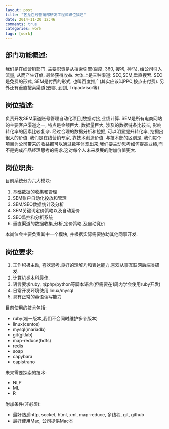 ```yaml
---
layout: post
title: "艺龙在线营销部研发工程师职位描述"
date: 2014-11-20 12:46
comments: true
categories: work
tags: [work]
---
```



部门功能概述:
--------------
我们是在线营销部门. 主要职责是从搜索引擎(百度, 360, 搜狗, 神马), 给公司引入流量, 从而产生订单, 最终获得收益. 大体上是三种渠道: SEO,SEM,垂直搜索. SEO是免费的形式, SEM是付费的形式, 也叫百度推广(其实应该叫PPC,按点击付费). 另外还有垂直搜索渠道(去哪, 到到, Tripadvisor等)


岗位描述:
--------------

负责开发SEM渠道账号管理自动化项目,数据对接,业绩计算. SEM是所有电商网站的主要客户渠道之一, 特点是金额巨大, 数据量巨大, 涉及的数据链条比较长, 影响转化率的因素比较复杂. 经过合理的数据分析和挖掘, 可以明显提升转化率, 挖掘出很大的价值. 我们是在线营销专家, 靠技术创造价值. 与技术部的区别是, 我们每个项目为公司带来的收益都可以通过数字体现出来;我们要主动思考如何提高业绩,而不是完成产品经理思考的需求.这对每个人未来发展的附加价值更大.

岗位职责:
---------------

目前系统分为六大模块:

1. 基础数据的收集和管理
2. SEM账户自动化投放和管理
3. SEM/SEO数据统计及分析
4. SEM关键词定价策略以及自动竞价
5. SEO监控和分析系统
6. 垂直渠道的数据收集,分析,定价策略,及自动竞价

本岗位会主要负责其中一个模块, 并根据实际需要协助其他同事开发.

岗位要求:
---------------

1. 工作积极主动, 喜欢思考.良好的理解力和表达能力.喜欢从事互联网后端类研发.
2. 计算机类本科最佳.
3. 语言要求ruby, 或php/python等脚本语言(但需要在1周内学会使用ruby开发)
4. 日常开发环境使用 linux/mysql
5. 具有正常的英语读写能力

目前使用的技术包括:

* ruby(唯一版本,我们不会同时维护多个版本)
* linux(centos)
* mysql(mariadb)
* git(gitlab)
* map-reduce(hdfs)
* redis
* soap
* capybara
* capistrano

未来需要探索的技术:

* NLP
* ML
* R

附加条件(非必须):

* 最好熟悉http, socket, html, xml, map-reduce, 多线程, git, github
* 最好使用Mac, 公司提供Mac本